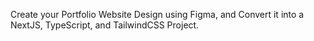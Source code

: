 Create your Portfolio Website Design using Figma, and Convert it into a NextJS, TypeScript, and TailwindCSS Project.
